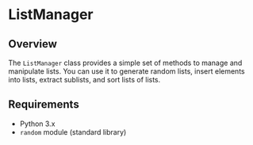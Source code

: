 # ListManager 

## Overview

The `ListManager` class provides a simple set of methods to manage and manipulate lists. You can use it to generate random lists, insert elements into lists, extract sublists, and sort lists of lists.

## Requirements

- Python 3.x
- `random` module (standard library)

